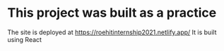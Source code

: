 # This project was built as a practice

The site is deployed at https://roehitinternship2021.netlify.app/
It is built using React


